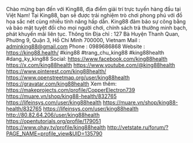 Chào mừng bạn đến với King88, địa điểm giải trí trực tuyến hàng đầu tại Việt Nam! Tại King88, bạn sẽ được trải nghiệm trò chơi phong phú với đồ họa sắc nét cùng nhiều tính năng hấp dẫn. King88 đảm bảo sự công bằng và bảo mật tuyệt đối cho mọi người chơi, chính sách trả thưởng minh bạch, phát khuyến mãi liên tục.
Thông tin 
Địa chỉ : 127 Bà Huyện Thanh Quan, Phường 9, Quận 3, Hồ Chí Minh 700000, Vietnam
Mail : adminking88@gmail.com
Phone : 0989686868
Website : https://king88.health/ 
#king88 #trang_chu_king88 #king88health #dang_ky_king88
Social:
https://www.facebook.com/king88health 
https://x.com/king88health 
https://www.youtube.com/@king88health 
https://www.pinterest.com/king88health/ 
https://www.openstreetmap.org/user/king88health 
https://gravatar.com/king88health 
Xem thêm:
https://makeprojects.com/profile/CopperElectron739 
https://muare.vn/shop/king88-health/832765 
https://lifeinsys.com/user/king88health 
https://muare.vn/shop/king88-health/832765 
https://lifeinsys.com/user/king88health 
http://80.82.64.206/user/king88health 
https://opentutorials.org/profile/179051 
https://www.ohay.tv/profile/king88health 
http://vetstate.ru/forum/?PAGE_NAME=profile_view&UID=135790 




